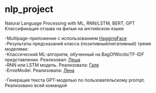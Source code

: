 # nlp_project
Natural Language Processing with ML, RNN/LSTM, BERT, GPT<br>
Классификация отзыва на фильм на английском языке<br>

-Multipage-приложение с использованием [HaggingFace](https://huggingface.co/spaces/IvaElen/nlp_proj)<br>
  -Результаты предсказаний класса (позитивный/негативный) тремя моделями:<br>
  -Классический ML-алгоритм, обученный на BagOfWords/TF-IDF представлении. Реализовал: [Леша](https://github.com/AlexeyPratsevityi)<br>
  -RNN или LSTM модель. Реализовала: [Галя](https://github.com/GalkaMT)<br>
  -ErnieModel. Реализовала: [Лена](https://github.com/IvaElen)<br>

-Генерация текста GPT-моделью по пользовательскому prompt. Реализовано всей командой





